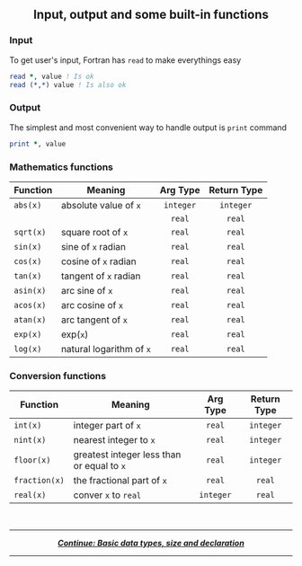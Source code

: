 ## <p align="center"> Input, output and some built-in functions </p>

### Input

To get user's input, Fortran has `read` to make everythings easy

```fortran
read *, value ! Is ok
read (*,*) value ! Is also ok
```

### Output

The simplest and most convenient way to handle output is `print` command

```fortran
print *, value
```

### Mathematics functions

|Function|Meaning|Arg Type|Return Type|
|-|-|:-:|:-:|
|`abs(x)`|absolute value of `x`|`integer`|`integer`|
|        |                     |`real`|`real`|
|`sqrt(x)`|square root of `x`|`real`|`real`|
|`sin(x)`|sine of `x` radian|`real`|`real`|
|`cos(x)`|cosine of `x` radian|`real`|`real`|
|`tan(x)`|tangent of `x` radian|`real`|`real`|
|`asin(x)`|arc sine of `x`|`real`|`real`|
|`acos(x)`|arc cosine of `x`|`real`|`real`|
|`atan(x)`|arc tangent of `x`|`real`|`real`|
|`exp(x)`|exp(`x`)|`real`|`real`|
|`log(x)`|natural logarithm of `x`|`real`|`real`|

### Conversion functions

|Function|Meaning|Arg Type|Return Type|
|-|-|:-:|:-:|
|`int(x)`|integer part of `x`|`real`|`integer`|
|`nint(x)`|nearest integer to `x`|`real`|`integer`|
|`floor(x)`|greatest integer less than or equal to `x`|`real`|`integer`|
|`fraction(x)`|the fractional part of `x`|`real`|`real`|
|`real(x)`|conver `x` to `real`|`integer`|`real`|

<br/>

---

<p align="center">
  <em>
    <b>
      <a href="/tutorial/data.md">
        Continue: Basic data types, size and declaration
      </a>
    </b>
  </em>
</p>

---
